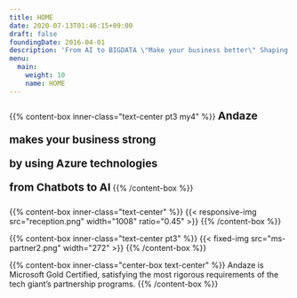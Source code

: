```yaml
---
title: HOME
date: 2020-07-13T01:46:15+09:00
draft: false
foundingDate: 2016-04-01
description: 'From AI to BIGDATA \"Make your business better\" Shaping it with our technology'
menu:
  main:
    weight: 10
    name: HOME
---
```


{{% content-box inner-class="text-center pt3 my4" %}}
<b STYLE="font-size: 1.2rem; line-height:2.7rem">
Andaze makes your business strong</br>
by using Azure technologies</br>
from Chatbots to AI</b>
{{% /content-box %}}

{{% content-box inner-class="text-center" %}}
{{< responsive-img src="reception.png" width="1008" ratio="0.45" >}}
{{% /content-box %}}

{{% content-box inner-class="text-center pt3" %}}
{{< fixed-img  src="ms-partner2.png" width="272" >}}
{{% /content-box %}}

{{% content-box inner-class="center-box text-center" %}}
Andaze is Microsoft Gold Certified, satisfying the most rigorous requirements of the tech giant’s partnership programs.
{{% /content-box %}}
